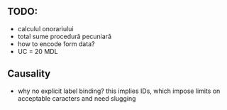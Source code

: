 TODO:
-----

* calculul onorariului
* total sume procedură pecuniară
* how to encode form data?
* UC = 20 MDL


Causality
---------

* why no explicit label binding? this implies IDs, which
  impose limits on acceptable caracters and need slugging
